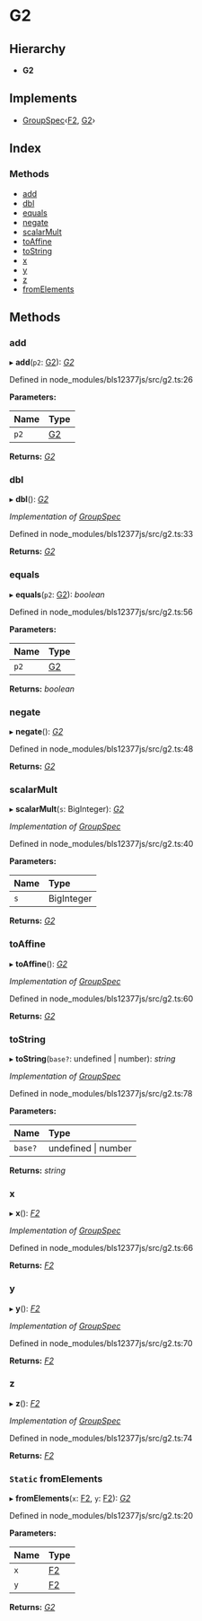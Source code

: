 # G2

## Hierarchy

* **G2**

## Implements

* [GroupSpec](../interfaces/_node_modules_bls12377js_src_defs_.groupspec.md)‹[F2](_node_modules_bls12377js_src_f2_.f2.md), [G2](_node_modules_bls12377js_src_g2_.g2.md)›

## Index

### Methods

* [add](_node_modules_bls12377js_src_g2_.g2.md#add)
* [dbl](_node_modules_bls12377js_src_g2_.g2.md#dbl)
* [equals](_node_modules_bls12377js_src_g2_.g2.md#equals)
* [negate](_node_modules_bls12377js_src_g2_.g2.md#negate)
* [scalarMult](_node_modules_bls12377js_src_g2_.g2.md#scalarmult)
* [toAffine](_node_modules_bls12377js_src_g2_.g2.md#toaffine)
* [toString](_node_modules_bls12377js_src_g2_.g2.md#tostring)
* [x](_node_modules_bls12377js_src_g2_.g2.md#x)
* [y](_node_modules_bls12377js_src_g2_.g2.md#y)
* [z](_node_modules_bls12377js_src_g2_.g2.md#z)
* [fromElements](_node_modules_bls12377js_src_g2_.g2.md#static-fromelements)

## Methods

### add

▸ **add**\(`p2`: [G2](_node_modules_bls12377js_src_g2_.g2.md)\): [_G2_](_node_modules_bls12377js_src_g2_.g2.md)

Defined in node\_modules/bls12377js/src/g2.ts:26

**Parameters:**

| Name | Type |
| :--- | :--- |
| `p2` | [G2](_node_modules_bls12377js_src_g2_.g2.md) |

**Returns:** [_G2_](_node_modules_bls12377js_src_g2_.g2.md)

### dbl

▸ **dbl**\(\): [_G2_](_node_modules_bls12377js_src_g2_.g2.md)

_Implementation of_ [_GroupSpec_](../interfaces/_node_modules_bls12377js_src_defs_.groupspec.md)

Defined in node\_modules/bls12377js/src/g2.ts:33

**Returns:** [_G2_](_node_modules_bls12377js_src_g2_.g2.md)

### equals

▸ **equals**\(`p2`: [G2](_node_modules_bls12377js_src_g2_.g2.md)\): _boolean_

Defined in node\_modules/bls12377js/src/g2.ts:56

**Parameters:**

| Name | Type |
| :--- | :--- |
| `p2` | [G2](_node_modules_bls12377js_src_g2_.g2.md) |

**Returns:** _boolean_

### negate

▸ **negate**\(\): [_G2_](_node_modules_bls12377js_src_g2_.g2.md)

Defined in node\_modules/bls12377js/src/g2.ts:48

**Returns:** [_G2_](_node_modules_bls12377js_src_g2_.g2.md)

### scalarMult

▸ **scalarMult**\(`s`: BigInteger\): [_G2_](_node_modules_bls12377js_src_g2_.g2.md)

_Implementation of_ [_GroupSpec_](../interfaces/_node_modules_bls12377js_src_defs_.groupspec.md)

Defined in node\_modules/bls12377js/src/g2.ts:40

**Parameters:**

| Name | Type |
| :--- | :--- |
| `s` | BigInteger |

**Returns:** [_G2_](_node_modules_bls12377js_src_g2_.g2.md)

### toAffine

▸ **toAffine**\(\): [_G2_](_node_modules_bls12377js_src_g2_.g2.md)

_Implementation of_ [_GroupSpec_](../interfaces/_node_modules_bls12377js_src_defs_.groupspec.md)

Defined in node\_modules/bls12377js/src/g2.ts:60

**Returns:** [_G2_](_node_modules_bls12377js_src_g2_.g2.md)

### toString

▸ **toString**\(`base?`: undefined \| number\): _string_

_Implementation of_ [_GroupSpec_](../interfaces/_node_modules_bls12377js_src_defs_.groupspec.md)

Defined in node\_modules/bls12377js/src/g2.ts:78

**Parameters:**

| Name | Type |
| :--- | :--- |
| `base?` | undefined \| number |

**Returns:** _string_

### x

▸ **x**\(\): [_F2_](_node_modules_bls12377js_src_f2_.f2.md)

_Implementation of_ [_GroupSpec_](../interfaces/_node_modules_bls12377js_src_defs_.groupspec.md)

Defined in node\_modules/bls12377js/src/g2.ts:66

**Returns:** [_F2_](_node_modules_bls12377js_src_f2_.f2.md)

### y

▸ **y**\(\): [_F2_](_node_modules_bls12377js_src_f2_.f2.md)

_Implementation of_ [_GroupSpec_](../interfaces/_node_modules_bls12377js_src_defs_.groupspec.md)

Defined in node\_modules/bls12377js/src/g2.ts:70

**Returns:** [_F2_](_node_modules_bls12377js_src_f2_.f2.md)

### z

▸ **z**\(\): [_F2_](_node_modules_bls12377js_src_f2_.f2.md)

_Implementation of_ [_GroupSpec_](../interfaces/_node_modules_bls12377js_src_defs_.groupspec.md)

Defined in node\_modules/bls12377js/src/g2.ts:74

**Returns:** [_F2_](_node_modules_bls12377js_src_f2_.f2.md)

### `Static` fromElements

▸ **fromElements**\(`x`: [F2](_node_modules_bls12377js_src_f2_.f2.md), `y`: [F2](_node_modules_bls12377js_src_f2_.f2.md)\): [_G2_](_node_modules_bls12377js_src_g2_.g2.md)

Defined in node\_modules/bls12377js/src/g2.ts:20

**Parameters:**

| Name | Type |
| :--- | :--- |
| `x` | [F2](_node_modules_bls12377js_src_f2_.f2.md) |
| `y` | [F2](_node_modules_bls12377js_src_f2_.f2.md) |

**Returns:** [_G2_](_node_modules_bls12377js_src_g2_.g2.md)

